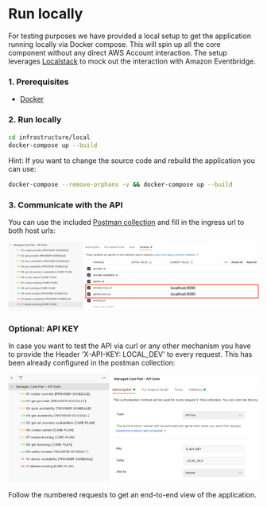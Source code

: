 # Run locally

For testing purposes we have provided a local setup to get the application running locally via Docker compose. This will spin up all the core component without any direct AWS Account interaction. The setup leverages [Localstack](https://github.com/localstack/localstack) to mock out the interaction with Amazon Eventbridge.

### 1. Prerequisites

- [Docker](https://www.docker.com/get-started/)

### 2. Run locally

```bash
cd infrastructure/local
docker-compose up --build
```

Hint: If you want to change the source code and rebuild the application you can use:

```bash
docker-compose --remove-orphans -v && docker-compose up --build
```

### 3. Communicate with the API

You can use the included [Postman collection](static/managed_care_plan_api.postman_collection.json) and fill in the ingress url to both host urls:

![Overview](../assets/postman_local.png)


### Optional: API KEY

In case you want to test the API via curl or any other mechanism you have to provide the Header 'X-API-KEY: LOCAL_DEV' to every request. This has been already configured in the postman collection:

![Overview](../assets/apikey_local.png)


Follow the numbered requests to get an end-to-end view of the application.
